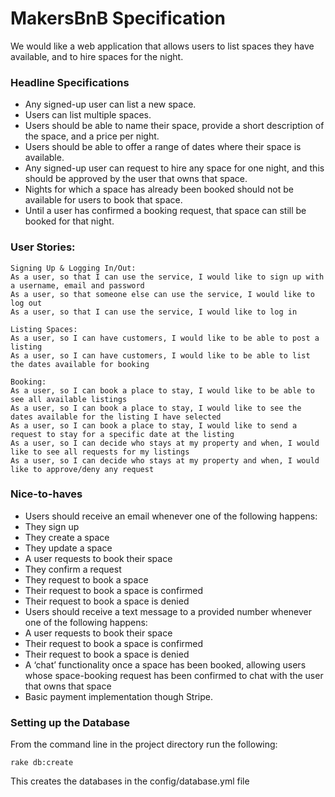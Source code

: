 # MakersBnB Specification

We would like a web application that allows users to list spaces they have available, and to hire spaces for the night.

### Headline Specifications

- Any signed-up user can list a new space.
- Users can list multiple spaces.
- Users should be able to name their space, provide a short description of the space, and a price per night.
- Users should be able to offer a range of dates where their space is available.
- Any signed-up user can request to hire any space for one night, and this should be approved by the user that owns that space.
- Nights for which a space has already been booked should not be available for users to book that space.
- Until a user has confirmed a booking request, that space can still be booked for that night.

### User Stories:

```
Signing Up & Logging In/Out:
As a user, so that I can use the service, I would like to sign up with a username, email and password
As a user, so that someone else can use the service, I would like to log out
As a user, so that I can use the service, I would like to log in
```
```
Listing Spaces:
As a user, so I can have customers, I would like to be able to post a listing
As a user, so I can have customers, I would like to be able to list the dates available for booking
```
```
Booking:
As a user, so I can book a place to stay, I would like to be able to see all available listings
As a user, so I can book a place to stay, I would like to see the dates available for the listing I have selected
As a user, so I can book a place to stay, I would like to send a request to stay for a specific date at the listing
As a user, so I can decide who stays at my property and when, I would like to see all requests for my listings
As a user, so I can decide who stays at my property and when, I would like to approve/deny any request
```

### Nice-to-haves

- Users should receive an email whenever one of the following happens:
 - They sign up
 - They create a space
 - They update a space
 - A user requests to book their space
 - They confirm a request
 - They request to book a space
 - Their request to book a space is confirmed
 - Their request to book a space is denied
- Users should receive a text message to a provided number whenever one of the following happens:
 - A user requests to book their space
 - Their request to book a space is confirmed
 - Their request to book a space is denied
- A ‘chat’ functionality once a space has been booked, allowing users whose space-booking request has been confirmed to chat with the user that owns that space
- Basic payment implementation though Stripe.

### Setting up the Database

From the command line in the project directory run the following:
```
rake db:create
```
This creates the databases in the config/database.yml file
